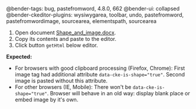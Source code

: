 @bender-tags: bug, pastefromword, 4.8.0, 662
@bender-ui: collapsed
@bender-ckeditor-plugins: wysiwygarea, toolbar, undo, pastefromword, pastefromwordimage, sourcearea, elementspath, sourcearea

1. Open document [Shape_and_image.docx](../generated/_fixtures/Shapes/Shape_and_image/Shape_and_image.docx).
1. Copy its contents and paste to the editor.
1. Click button `getHtml` below editor.

**Expected:**
  * For browsers with good clipboard processing (Firefox, Chrome): First image tag had additional attribute `data-cke-is-shape="true"`. Second image is pasted without this attribute.
  * For other browsers (IE, Mobile): There won't be `data-cke-is-shape="true"`. Browser will behave in an old way: display blank place or embed image by it's own.
